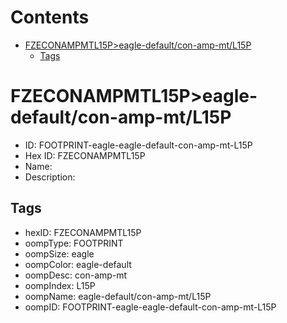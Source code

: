 



Contents
========

* [FZECONAMPMTL15P>eagle-default/con-amp-mt/L15P](#fzeconampmtl15peagle-defaultcon-amp-mtl15p)
	* [Tags](#tags)

# FZECONAMPMTL15P>eagle-default/con-amp-mt/L15P

- ID: FOOTPRINT-eagle-eagle-default-con-amp-mt-L15P
- Hex ID: FZECONAMPMTL15P
- Name: 
- Description: 

## Tags

- hexID: FZECONAMPMTL15P
- oompType: FOOTPRINT
- oompSize: eagle
- oompColor: eagle-default
- oompDesc: con-amp-mt
- oompIndex: L15P
- oompName: eagle-default/con-amp-mt/L15P
- oompID: FOOTPRINT-eagle-eagle-default-con-amp-mt-L15P
